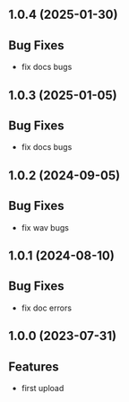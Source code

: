 ## 1.0.4 (2025-01-30)

## Bug Fixes

- fix docs bugs

## 1.0.3 (2025-01-05)

## Bug Fixes

- fix docs bugs

## 1.0.2 (2024-09-05)

## Bug Fixes

- fix wav bugs

## 1.0.1 (2024-08-10)

## Bug Fixes

- fix doc errors

## 1.0.0 (2023-07-31)

## Features

- first upload
